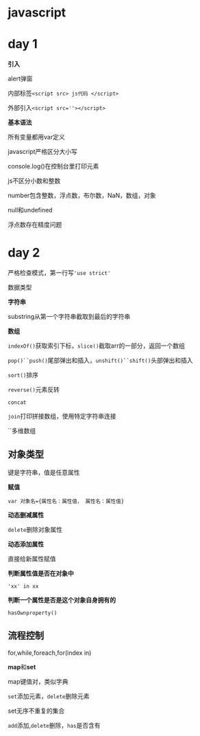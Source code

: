 # javascript
# day 1

**引入**

alert弹窗

内部标签`<script src> js代码 </script>`

外部引入`<script src=''></script>`

**基本语法**

所有变量都用var定义

javascript严格区分大小写

console.log()在控制台里打印元素

js不区分小数和整数

number包含整数，浮点数，布尔数，NaN，数组，对象

null和undefined

浮点数存在精度问题

# day 2

严格检查模式，第一行写`'use strict'`

数据类型

**字符串**

substring从第一个字符串截取到最后的字符串

**数组**

`indexOf()`获取索引下标，`slice()`截取arr的一部分，返回一个数组

`pop()``push()`尾部弹出和插入，`unshift()``shift()`头部弹出和插入

`sort()`排序

`reverse()`元素反转

`concat`

`join`打印拼接数组，使用特定字符串连接

``多维数组

## 对象类型
键是字符串，值是任意属性

**赋值**

`var 对象名={属性名：属性值，
           属性名：属性值}`

**动态删减属性**

`delete`删除对象属性

**动态添加属性**

直接给新属性赋值

**判断属性值是否在对象中**

`'xx' in xx`

**判断一个属性是否是这个对象自身拥有的**

`hasOwnproperty()`

## 流程控制
for,while,foreach,for(index in)

**map**和**set**

map键值对，类似字典

`set`添加元素，`delete`删除元素


set无序不重复的集合

`add`添加,`delete`删除，`has`是否含有
